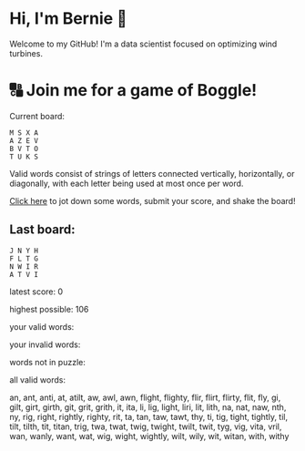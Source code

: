 # Hi, I'm Bernie 👋

Welcome to my GitHub! I'm a data scientist focused on optimizing wind turbines.

# 🔠 Join me for a game of Boggle!

Current board:

```
M S X A 
A Z E V 
B V T O 
T U K S 
```

Valid words consist of strings of letters connected vertically, horizontally, or diagonally, with each letter being used at most once per word.

[Click here](https://github.com/bernardbeckerman/bernardbeckerman/issues/new?title=shake&body=M%20S%20X%20A%20%0AA%20Z%20E%20V%20%0AB%20V%20T%20O%20%0AT%20U%20K%20S%20%0A%0AWrite%20a%20comma-separated%20list%20of%20words%20below%2C%20then%20hit%20submit%20to%20score.%0ADelete%20this%20line%20and%20everything%20above%20before%20submitting.%0A%0A) to jot down some words, submit your score, and shake the board!

## Last board:

```
J N Y H 
F L T G 
N W I R 
A T V I 
```

latest score: 0

highest possible: 106

your valid words:



your invalid words:



words not in puzzle:



all valid words:

an, ant, anti, at, atilt, aw, awl, awn, flight, flighty, flir, flirt, flirty, flit, fly, gi, gilt, girt, girth, git, grit, grith, it, ita, li, lig, light, liri, lit, lith, na, nat, naw, nth, ny, rig, right, rightly, righty, rit, ta, tan, taw, tawt, thy, ti, tig, tight, tightly, til, tilt, tilth, tit, titan, trig, twa, twat, twig, twight, twilt, twit, tyg, vig, vita, vril, wan, wanly, want, wat, wig, wight, wightly, wilt, wily, wit, witan, with, withy